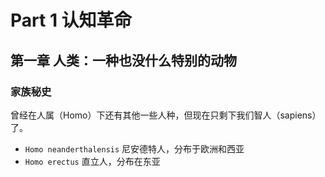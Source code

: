 # Part 1 认知革命

## 第一章 人类：一种也没什么特别的动物

### 家族秘史

曾经在人属（Homo）下还有其他一些人种，但现在只剩下我们智人（sapiens）了。

- `Homo neanderthalensis` 尼安德特人，分布于欧洲和西亚
- `Homo erectus` 直立人，分布在东亚
